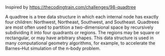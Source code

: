Inspired by https://thecodingtrain.com/challenges/98-quadtree

A quadtree is a tree data structure in which each internal node has exactly four children: Northwest, Northeast, Southwest, and Southeast. Quadtrees are most often used to partition a two-dimensional space by recursively subdividing it into four quadrants or regions. The regions may be square or rectangular, or may have arbitrary shapes. This data structure is used in many computational geometry algorithms, for example, to accelerate the Barnes–Hut simulation of the n-body problem.